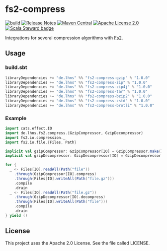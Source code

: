 # fs2-compress

[![build](https://github.com/lhns/fs2-compress/actions/workflows/build.yml/badge.svg)](https://github.com/lhns/fs2-compress/actions/workflows/build.yml)
[![Release Notes](https://img.shields.io/github/release/lhns/fs2-compress.svg?maxAge=3600)](https://github.com/lhns/fs2-compress/releases/latest)
[![Maven Central](https://img.shields.io/maven-central/v/de.lhns/fs2-compress_2.13)](https://search.maven.org/artifact/de.lhns/fs2-compress_2.13)
[![Apache License 2.0](https://img.shields.io/github/license/lhns/fs2-compress.svg?maxAge=3600)](https://www.apache.org/licenses/LICENSE-2.0)
[![Scala Steward badge](https://img.shields.io/badge/Scala_Steward-helping-blue.svg?style=flat&logo=data:image/png;base64,iVBORw0KGgoAAAANSUhEUgAAAA4AAAAQCAMAAAARSr4IAAAAVFBMVEUAAACHjojlOy5NWlrKzcYRKjGFjIbp293YycuLa3pYY2LSqql4f3pCUFTgSjNodYRmcXUsPD/NTTbjRS+2jomhgnzNc223cGvZS0HaSD0XLjbaSjElhIr+AAAAAXRSTlMAQObYZgAAAHlJREFUCNdNyosOwyAIhWHAQS1Vt7a77/3fcxxdmv0xwmckutAR1nkm4ggbyEcg/wWmlGLDAA3oL50xi6fk5ffZ3E2E3QfZDCcCN2YtbEWZt+Drc6u6rlqv7Uk0LdKqqr5rk2UCRXOk0vmQKGfc94nOJyQjouF9H/wCc9gECEYfONoAAAAASUVORK5CYII=)](https://scala-steward.org)

Integrations for several compression algorithms with [Fs2](https://github.com/typelevel/fs2).

## Usage

### build.sbt

```sbt
libraryDependencies += "de.lhns" %% "fs2-compress-gzip" % "1.0.0"
libraryDependencies += "de.lhns" %% "fs2-compress-zip" % "1.0.0"
libraryDependencies += "de.lhns" %% "fs2-compress-zip4j" % "1.0.0"
libraryDependencies += "de.lhns" %% "fs2-compress-tar" % "1.0.0"
libraryDependencies += "de.lhns" %% "fs2-compress-bzip2" % "1.0.0"
libraryDependencies += "de.lhns" %% "fs2-compress-zstd" % "1.0.0"
libraryDependencies += "de.lhns" %% "fs2-compress-brotli" % "1.0.0"
```

### Example

```scala
import cats.effect.IO
import de.lhns.fs2.compress.{GzipCompressor, GzipDecompressor}
import fs2.io.compression._
import fs2.io.file.{Files, Path}

implicit val gzipCompressor: GzipCompressor[IO] = GzipCompressor.make()
implicit val gzipDecompressor: GzipDecompressor[IO] = GzipDecompressor.make()

for {
  _ <- Files[IO].readAll(Path("file"))
    .through(GzipCompressor[IO].compress)
    .through(Files[IO].writeAll(Path("file.gz")))
    .compile
    .drain
  _ <- Files[IO].readAll(Path("file.gz"))
    .through(GzipDecompressor[IO].decompress)
    .through(Files[IO].writeAll(Path("file")))
    .compile
    .drain
} yield ()
```

## License

This project uses the Apache 2.0 License. See the file called LICENSE.
